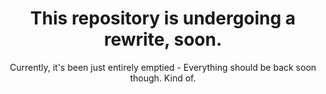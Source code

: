 <div align=center><h1>This repository is undergoing a rewrite, soon.</h1>
Currently, it's been just entirely emptied - Everything should be back soon though. Kind of.</div>
